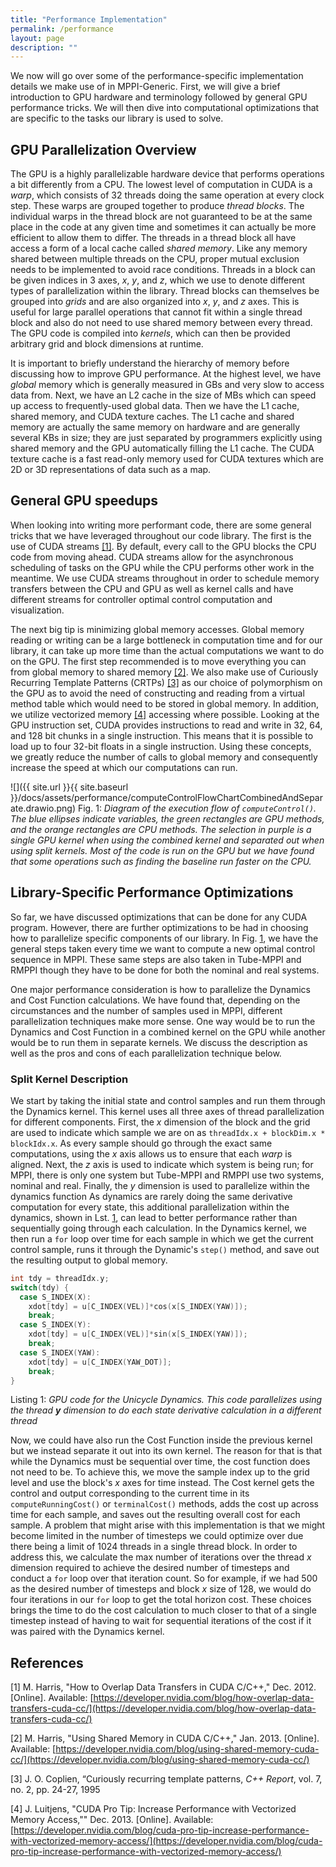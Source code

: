 ```yaml
---
title: "Performance Implementation"
permalink: /performance
layout: page
description: ""
---
```

We now will go over some of the performance-specific implementation details we make use of in MPPI-Generic.
First, we will give a brief introduction to GPU hardware and terminology followed by general GPU performance tricks.
We will then dive into computational optimizations that are specific to the tasks our library is used to solve.

## GPU Parallelization Overview
The GPU is a highly parallelizable hardware device that performs operations a bit differently from a CPU.
The lowest level of computation in CUDA is a *warp*, which consists of 32 threads doing the same operation at every clock step.
These warps are grouped together to produce *thread blocks*.
The individual warps in the thread block are not guaranteed to be at the same place in the code at any given time and sometimes it can actually be more efficient to allow them to differ.
The threads in a thread block all have access a form of a local cache called *shared memory*.
Like any memory shared between multiple threads on the CPU, proper mutual exclusion needs to be implemented to avoid race conditions.
Threads in a block can be given indices in 3 axes, *x*, *y*, and *z*, which we use to denote different types of parallelization within the library.
Thread blocks can themselves be grouped into *grids* and are also organized into *x*, *y*, and *z* axes.
This is useful for large parallel operations that cannot fit within a single thread block and also do not need to use shared memory between every thread.
The GPU code is compiled into *kernels*, which can then be provided arbitrary grid and block dimensions at runtime.

It is important to briefly understand the hierarchy of memory before discussing how to improve GPU performance.
At the highest level, we have *global* memory which is generally measured in GBs and very slow to access data from.
Next, we have an L2 cache in the size of MBs which can speed up access to frequently-used global data.
Then we have the L1 cache, shared memory, and CUDA texture caches.
The L1 cache and shared memory are actually the same memory on hardware and are generally several KBs in size; they are just separated by programmers explicitly using shared memory and the GPU automatically filling the L1 cache.
The CUDA texture cache is a fast read-only memory used for CUDA textures which are 2D or 3D representations of data such as a map.

## General GPU speedups
When looking into writing more performant code, there are some general tricks that we have leveraged throughout our code library. The first is the use of CUDA streams [[1]](#1).
By default, every call to the GPU blocks the CPU code from moving ahead.
CUDA streams allow for the asynchronous scheduling of tasks on the GPU while the CPU performs other work in the meantime.
We use CUDA streams throughout in order to schedule memory transfers between the CPU and GPU as well as kernel calls and have different streams for controller optimal control computation and visualization.

The next big tip is minimizing global memory accesses.
Global memory reading or writing can be a large bottleneck in computation time and for our library, it can take up more time than the actual computations we want to do on the GPU.
The first step recommended is to move everything you can from global memory to shared memory [[2]](#2).
We also make use of Curiously Recurring Template Patterns (CRTPs) [[3]](#3) as our choice of polymorphism on the GPU as to avoid the need of constructing and reading from a virtual method table which would need to be stored in global memory.
In addition, we utilize vectorized memory [[4]](#4) accessing where possible.
Looking at the GPU instruction set, CUDA provides instructions to read and write in 32, 64, and 128 bit chunks in a single instruction.
This means that it is possible to load up to four 32-bit floats in a single instruction.
Using these concepts, we greatly reduce the number of calls to global memory and consequently increase the speed at which our computations can run.

![]({{ site.url }}{{ site.baseurl }}/docs/assets/performance/computeControlFlowChartCombinedAndSeparate.drawio.png)
Fig. <a id="fig1">1</a>: *Diagram of the execution flow of `computeControl()`. The blue ellipses indicate variables, the green rectangles are GPU methods, and the orange rectangles are CPU methods. The selection in purple is a single GPU kernel when using the combined kernel and separated out when using split kernels. Most of the code is run on the GPU but we have found that some operations such as finding the baseline run faster on the CPU.*

## Library-Specific Performance Optimizations
So far, we have discussed optimizations that can be done for any CUDA program.
However, there are further optimizations to be had in choosing how to parallelize specific components of our library.
In Fig. [1](#fig1), we have the general steps taken every time we want to compute a new optimal control sequence in MPPI.
These same steps are also taken in Tube-MPPI and RMPPI though they have to be done for both the nominal and real systems.

One major performance consideration is how to parallelize the Dynamics and Cost Function calculations. We have found that, depending on the circumstances and the number of samples used in MPPI, different parallelization techniques make more sense. One way would be to run the Dynamics and Cost Function in a combined kernel on the GPU while another would be to run them in separate kernels. We discuss the description as well as the pros and cons of each parallelization technique below.

### Split Kernel Description
We start by taking the initial state and control samples and run them through the Dynamics kernel.
This kernel uses all three axes of thread parallelization for different components.
First, the *x* dimension of the block and the grid are used to indicate which sample we are on as `threadIdx.x + blockDim.x * blockIdx.x`.
As every sample should go through the exact same computations, using the *x* axis allows us to ensure that each *warp* is aligned.
Next, the *z* axis is used to indicate which system is being run; for MPPI, there is only one system but Tube-MPPI and RMPPI use two systems, nominal and real.
Finally, the *y* dimension is used to parallelize within the dynamics function
As dynamics are rarely doing the same derivative computation for every state, this additional parallelization within the dynamics, shown in Lst. [1](#code1), can lead to better performance rather than sequentially going through each calculation.
In the Dynamics kernel, we then run a `for` loop over time for each sample in which we get the current control sample, runs it through the Dynamic's `step()` method, and save out the resulting output to global memory.

```c++
int tdy = threadIdx.y;
switch(tdy) {
  case S_INDEX(X):
    xdot[tdy] = u[C_INDEX(VEL)]*cos(x[S_INDEX(YAW)]);
    break;
  case S_INDEX(Y):
    xdot[tdy] = u[C_INDEX(VEL)]*sin(x[S_INDEX(YAW)]);
    break;
  case S_INDEX(YAW):
    xdot[tdy] = u[C_INDEX(YAW_DOT)];
    break;
}
```
Listing <a id="code1">1</a>: *GPU code for the Unicycle Dynamics. This code parallelizes using the thread **y** dimension to do each state derivative calculation in a different thread*

Now, we could have also run the Cost Function inside the previous kernel but we instead separate it out into its own kernel.
The reason for that is that while the Dynamics must be sequential over time, the cost function does not need to be.
To achieve this, we move the sample index up to the grid level and use the block's *x* axes for time instead.
The Cost kernel gets the control and output corresponding to the current time in its `computeRunningCost()` or `terminalCost()` methods, adds the cost up across time for each sample, and saves out the resulting overall cost for each sample.
A problem that might arise with this implementation is that we might become limited in the number of timesteps we could optimize over due there being a limit of 1024 threads in a single thread block.
In order to address this, we calculate the max number of iterations over the thread *x* dimension required to achieve the desired number of timesteps and conduct a `for` loop over that iteration count.
So for example, if we had 500 as the desired number of timesteps and block *x* size of 128, we would do four iterations in our `for` loop to get the total horizon cost.
These choices brings the time to do the cost calculation to much closer to that of a single timestep instead of having to wait for sequential iterations of the cost if it was paired with the Dynamics kernel.

## References
<a id="1">[1]</a>
M. Harris, "How to Overlap Data Transfers in CUDA C/C++," Dec. 2012. [Online]. Available: [https://developer.nvidia.com/blog/how-overlap-data-transfers-cuda-cc/](https://developer.nvidia.com/blog/how-overlap-data-transfers-cuda-cc/)

<a id="2">[2]</a>
M. Harris, "Using Shared Memory in CUDA C/C++," Jan. 2013. [Online]. Available: [https://developer.nvidia.com/blog/using-shared-memory-cuda-cc/](https://developer.nvidia.com/blog/using-shared-memory-cuda-cc/)

<a id="3">[3]</a>
J. O. Coplien, “Curiously recurring template patterns, _C++ Report_, vol. 7, no. 2, pp. 24-27, 1995

<a id="4">[4]</a>
J. Luitjens, "CUDA Pro Tip: Increase Performance with Vectorized Memory Access,"" Dec. 2013. [Online]. Available: [https://developer.nvidia.com/blog/cuda-pro-tip-increase-performance-with-vectorized-memory-access/](https://developer.nvidia.com/blog/cuda-pro-tip-increase-performance-with-vectorized-memory-access/)
